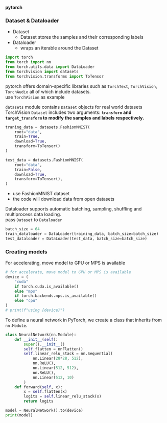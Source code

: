 **pytorch**  

### Dataset & Dataloader
- Dataset
	- Dataset stores the samples and their corresponding labels
- Dataloader
	- wraps an iterable around the Dataset

```python
import torch
from torch import nn
from torch.utils.data import DataLoader
from torchvision import datasets
from torchvision.transforms import ToTensor
```

pytorch offers domain-specific libraries such as `TorchText`, `TorchVision`, `TorchAudio` all of which include datasets.  
use `TorchVision` as example  

`datasets` module contains `Dataset` objects for real world datasets   
TorchVision `Dataset` includes two arguments: **`transform` and `target_transform` to modify the samples and labels respectively.**    

```python
traning_data = datasets.FashionMNIST(
	root="data",
	train=True,
	download=True,
	transform=ToTensor()
)

test_data = datasets.FashionMNIST(
    root="data",
    train=False,
    download=True,
    transform=ToTensor(),
)
```
- use FashionMNIST dataset
- the code will download data from open datasets

Dataloader supports automatic batching, sampling, shuffling and multiprocess data loading.  
pass `Dataset` to `Dataloader`  
```python
batch_size = 64
train_dataloader = DataLoader(training_data, batch_size=batch_size)
test_dataloader = DataLoader(test_data, batch_size=batch_size)
```

### Creating models

For accelerating, move model to GPU or MPS is available
```python
# for accelerate, move model to GPU or MPS is available
device = (
	"cuda"
	if torch.cuda.is_available()
	else "mps"
	if torch.backends.mps.is_available()
	else "cpu"
)
# print(f"using {device}")
```

To define a neural network in PyTorch, we create a class that inherits from `nn.Module`.  
```python
class NeuralNetwork(nn.Module):
	def __init__(self):
		super().__init__()
		self.flatten = nnFlatten()
		self.linear_relu_stack = nn.Sequential(
			nn.Linear(28*28, 512),
			nn.ReLU(),
			nn.Linear(512, 512),
            nn.ReLU(),
            nn.Linear(512, 10)
		)
	def forward(self, x):
        x = self.flatten(x)
        logits = self.linear_relu_stack(x)
        return logits 

model = NeuralNetwork().to(device)
print(model)
```

